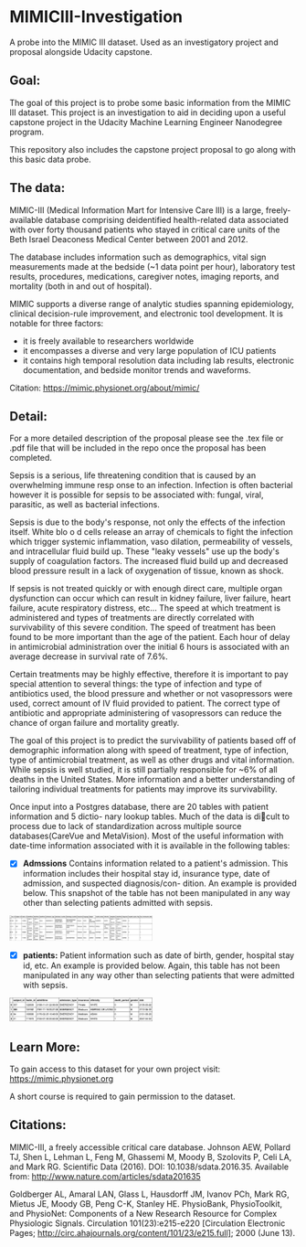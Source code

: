 # MIMICIII-Investigation
A probe into the MIMIC III dataset. Used as an investigatory project and proposal alongside Udacity capstone.

## Goal:
The goal of this project is to probe some basic information from the MIMIC III dataset. This project is an investigation to aid in deciding upon a useful capstone project in the Udacity Machine Learning Engineer Nanodegree program. 

This repository also includes the capstone project proposal to go along with this basic data probe.

## The data:
MIMIC-III (Medical Information Mart for Intensive Care III) is a large, freely-available database comprising deidentified health-related data associated with over forty thousand patients who stayed in critical care units of the Beth Israel Deaconess Medical Center between 2001 and 2012.

The database includes information such as demographics, vital sign measurements made at the bedside (~1 data point per hour), laboratory test results, procedures, medications, caregiver notes, imaging reports, and mortality (both in and out of hospital).

MIMIC supports a diverse range of analytic studies spanning epidemiology, clinical decision-rule improvement, and electronic tool development. It is notable for three factors:

* it is freely available to researchers worldwide
* it encompasses a diverse and very large population of ICU patients
* it contains high temporal resolution data including lab results, electronic documentation, and bedside monitor trends and waveforms.



Citation: https://mimic.physionet.org/about/mimic/ 

## Detail:
For a more detailed description of the proposal please see the .tex file or .pdf file that will be included in the repo once the proposal has been completed.

Sepsis is a serious, life threatening condition that is caused by an overwhelming immune resp onse to an infection. Infection is often bacterial however it is possible for sepsis to be associated with: fungal, viral, parasitic, as well as bacterial infections. 

Sepsis is due to the body's response, not only the effects of the infection itself. White blo o d cells release an array of chemicals to fight the infection which trigger systemic inflammation, vaso dilation, permeability of vessels, and intracellular fluid build up. These "leaky vessels" use up the body's supply of coagulation factors. The increased fluid build up and decreased blood pressure result in a lack of oxygenation of tissue, known as shock. 

If sepsis is not treated quickly or with enough direct care, multiple organ dysfunction can occur which can result in kidney failure, liver failure, heart failure, acute respiratory distress, etc... The speed at which treatment is administered and types of treatments are directly correlated with survivability of this severe condition. The speed of treatment has been found to be more important than the age of the patient. Each hour of delay in antimicrobial administration over the initial 6 hours is associated with an average decrease in survival rate of 7.6%. 

Certain treatments may be highly effective, therefore it is important to pay special attention to several things: the type of infection and type of antibiotics used, the blood pressure and whether or not vasopressors were used, correct amount of IV fluid provided to patient. The correct type of antibiotic and appropriate administering of vasopressors can reduce the chance of organ failure and mortality greatly.

The goal of this project is to predict the survivability of patients based off of demographic information along with speed of treatment, type of infection, type of antimicrobial treatment, as well as other drugs and vital information. While sepsis is well studied, it is still partially responsible for ~6% of all deaths in the United States. More information and a better understanding of tailoring individual treatments for patients may improve its survivability.


Once input into a Postgres database, there are 20 tables with patient information and 5 dictio-
nary lookup tables. Much of the data is dicult to process due to lack of standardization across
multiple source databases(CareVue and MetaVision). Most of the useful information with date-time
information associated with it is available in the following tables:

- [x] **Admssions**
Contains information related to a patient's admission. This information includes their hospital stay id, insurance type, date of admission, and suspected diagnosis/con-
dition. An example is provided below. This snapshot of the table has not been manipulated in any way other than selecting patients admitted with sepsis.
 <img width="250" src="./Data Visualizations/admission - Copy.png" alt="logo" />
 
 - [x] **patients:**
Patient information such as date of birth, gender, hospital stay id, etc. An example is provided below. Again, this table has not been manipulated in any way other than selecting  patients that were admitted with sepsis.
 <img width="250" src="./Data Visualizations/patients.png" alt="logo" />
 

## Learn More:
To gain access to this dataset for your own project visit: https://mimic.physionet.org

A short course is required to gain permission to the dataset.

## Citations:
MIMIC-III, a freely accessible critical care database. Johnson AEW, Pollard TJ, Shen L, Lehman L, Feng M, Ghassemi M, Moody B, Szolovits P, Celi LA, and Mark RG. Scientific Data (2016). DOI: 10.1038/sdata.2016.35. Available from: http://www.nature.com/articles/sdata201635

Goldberger AL, Amaral LAN, Glass L, Hausdorff JM, Ivanov PCh, Mark RG, Mietus JE, Moody GB, Peng C-K, Stanley HE. PhysioBank, PhysioToolkit, and PhysioNet: Components of a New Research Resource for Complex Physiologic Signals. Circulation 101(23):e215-e220 [Circulation Electronic Pages; http://circ.ahajournals.org/content/101/23/e215.full]; 2000 (June 13).
